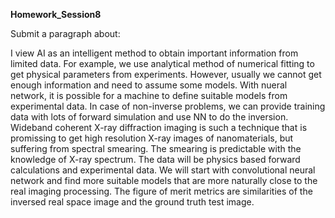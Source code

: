  **Homework_Session8**
 
 Submit a paragraph about: 
 
 I view AI as an intelligent method to obtain important information from limited data. For example, we use analytical method of numerical fitting to 
 get physical parameters from experiments. However, usually we cannot get enough information and need to assume some models. With nueral network, it
 is possible for a machine to define suitable models from experimental data. In case of non-inverse problems, we can provide training data with lots of 
 forward simulation and use NN to do the inversion. Wideband coherent X-ray diffraction imaging is such a technique that is promissing to get high 
 resolution X-ray images of nanomaterials, but suffering from spectral smearing. The smearing is predictable with the knowledge of X-ray spectrum. 
 The data will be physics based forward calculations and experimental data. We will start with convolutional neural network and find more suitable models
 that are more naturally close to the real imaging processing. The figure of merit metrics are similarities of the inversed real space image and the 
 ground truth test image.
